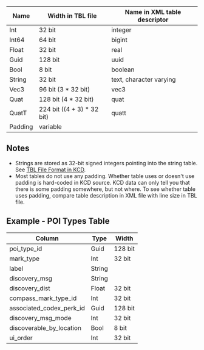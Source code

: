 | Name | Width in TBL file | Name in XML table descriptor |
| --- | --- | --- |
| Int | 32 bit | integer |
| Int64 | 64 bit | bigint |
| Float | 32 bit | real |
| Guid | 128 bit | uuid |
| Bool | 8 bit | boolean |
| String | 32 bit | text, character varying |
| Vec3 | 96 bit (3 \* 32 bit) | vec3 |
| Quat | 128 bit (4 \* 32 bit) | quat |
| QuatT | 224 bit ((4 + 3) \* 32 bit) | quatt |
| Padding | variable |   |

## Notes

-   Strings are stored as 32-bit signed integers pointing into the string table. See [TBL File Format in KCD](https://wiki.nexusmods.com/index.php/TBL_File_Format_in_KCD "TBL File Format in KCD").
-   Most tables do not use any padding. Whether table uses or doesn't use padding is hard-coded in KCD source. KCD data can only tell you that there is some padding somewhere, but not where. To see whether table uses padding, compare table description in XML file with line size in TBL file.

## Example - POI Types Table

| Column | Type | Width |
| --- | --- | --- |
| poi\_type\_id | Guid | 128 bit |
| mark\_type | Int | 32 bit |
| label | String |   |
| discovery\_msg | String |   |
| discovery\_dist | Float | 32 bit |
| compass\_mark\_type\_id | Int | 32 bit |
| associated\_codex\_perk\_id | Guid | 128 bit |
| discovery\_msg\_mode | Int | 32 bit |
| discoverable\_by\_location | Bool | 8 bit |
| ui\_order | Int | 32 bit |